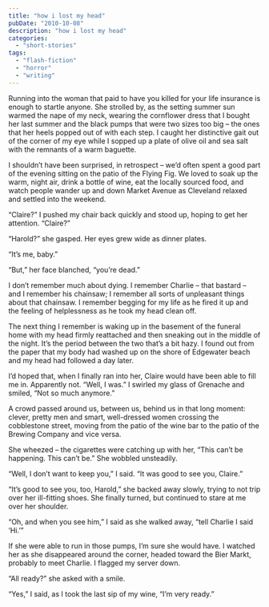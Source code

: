 ```yaml
---
title: "how i lost my head"
pubDate: "2010-10-08"
description: "how i lost my head"
categories:
  - "short-stories"
tags:
  - "flash-fiction"
  - "horror"
  - "writing"
---
```


Running into the woman that paid to have you killed for your life insurance is enough to startle anyone. She strolled by, as the setting summer sun warmed the nape of my neck, wearing the cornflower dress that I bought her last summer and the black pumps that were two sizes too big – the ones that her heels popped out of with each step. I caught her distinctive gait out of the corner of my eye while I sopped up a plate of olive oil and sea salt with the remnants of a warm baguette.

I shouldn’t have been surprised, in retrospect – we’d often spent a good part of the evening sitting on the patio of the Flying Fig. We loved to soak up the warm, night air, drink a bottle of wine, eat the locally sourced food, and watch people wander up and down Market Avenue as Cleveland relaxed and settled into the weekend.

“Claire?” I pushed my chair back quickly and stood up, hoping to get her attention. “Claire?”

“Harold?” she gasped. Her eyes grew wide as dinner plates.

“It’s me, baby.”

“But,” her face blanched, “you’re dead.”

I don’t remember much about dying. I remember Charlie – that bastard – and I remember his chainsaw; I remember all sorts of unpleasant things about that chainsaw. I remember begging for my life as he fired it up and the feeling of helplessness as he took my head clean off.

The next thing I remember is waking up in the basement of the funeral home with my head firmly reattached and then sneaking out in the middle of the night. It’s the period between the two that’s a bit hazy. I found out from the paper that my body had washed up on the shore of Edgewater beach and my head had followed a day later.

I’d hoped that, when I finally ran into her, Claire would have been able to fill me in. Apparently not. “Well, I was.” I swirled my glass of Grenache and smiled, “Not so much anymore.”

A crowd passed around us, between us, behind us in that long moment: clever, pretty men and smart, well-dressed women crossing the cobblestone street, moving from the patio of the wine bar to the patio of the Brewing Company and vice versa.

She wheezed – the cigarettes were catching up with her, “This can’t be happening. This can’t be.” She wobbled unsteadily.

“Well, I don’t want to keep you,” I said. “It was good to see you, Claire.”

“It’s good to see you, too, Harold,” she backed away slowly, trying to not trip over her ill-fitting shoes. She finally turned, but continued to stare at me over her shoulder.

“Oh, and when you see him,” I said as she walked away, “tell Charlie I said ‘Hi.’”

If she were able to run in those pumps, I’m sure she would have. I watched her as she disappeared around the corner, headed toward the Bier Markt, probably to meet Charlie. I flagged my server down.

“All ready?” she asked with a smile.

“Yes,” I said, as I took the last sip of my wine, “I’m very ready.”
